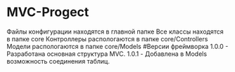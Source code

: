 # MVC-Progect
Файлы конфигурации находятся в главной папке
Все классы находятся в папке core
Контроллеры распологаются в папке core/Controllers
Модели распологаются в папке core/Models
#Версии фреймворка
1.0.0 - Разработана основная структура MVC.
1.0.1 - Добавлена в Models возможность соединения таблиц.
  
  
  
   

